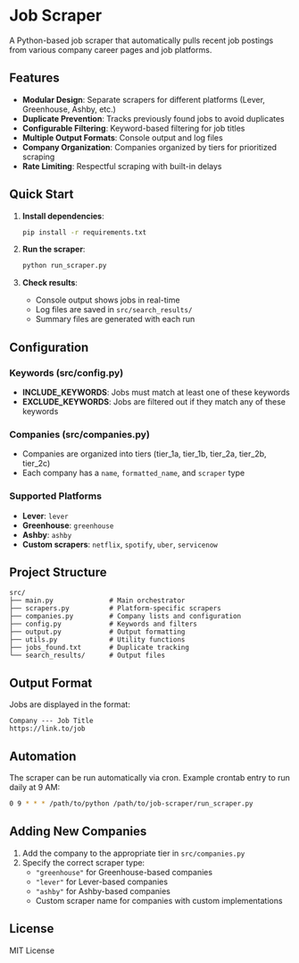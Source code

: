 # Job Scraper

A Python-based job scraper that automatically pulls recent job postings from various company career pages and job platforms.

## Features

- **Modular Design**: Separate scrapers for different platforms (Lever, Greenhouse, Ashby, etc.)
- **Duplicate Prevention**: Tracks previously found jobs to avoid duplicates
- **Configurable Filtering**: Keyword-based filtering for job titles
- **Multiple Output Formats**: Console output and log files
- **Company Organization**: Companies organized by tiers for prioritized scraping
- **Rate Limiting**: Respectful scraping with built-in delays

## Quick Start

1. **Install dependencies**:

   ```bash
   pip install -r requirements.txt
   ```

2. **Run the scraper**:

   ```bash
   python run_scraper.py
   ```

3. **Check results**:
   - Console output shows jobs in real-time
   - Log files are saved in `src/search_results/`
   - Summary files are generated with each run

## Configuration

### Keywords (src/config.py)

- **INCLUDE_KEYWORDS**: Jobs must match at least one of these keywords
- **EXCLUDE_KEYWORDS**: Jobs are filtered out if they match any of these keywords

### Companies (src/companies.py)

- Companies are organized into tiers (tier_1a, tier_1b, tier_2a, tier_2b, tier_2c)
- Each company has a `name`, `formatted_name`, and `scraper` type

### Supported Platforms

- **Lever**: `lever`
- **Greenhouse**: `greenhouse`
- **Ashby**: `ashby`
- **Custom scrapers**: `netflix`, `spotify`, `uber`, `servicenow`

## Project Structure

```
src/
├── main.py              # Main orchestrator
├── scrapers.py          # Platform-specific scrapers
├── companies.py         # Company lists and configuration
├── config.py            # Keywords and filters
├── output.py            # Output formatting
├── utils.py             # Utility functions
├── jobs_found.txt       # Duplicate tracking
└── search_results/      # Output files
```

## Output Format

Jobs are displayed in the format:

```
Company --- Job Title
https://link.to/job
```

## Automation

The scraper can be run automatically via cron. Example crontab entry to run daily at 9 AM:

```bash
0 9 * * * /path/to/python /path/to/job-scraper/run_scraper.py
```

## Adding New Companies

1. Add the company to the appropriate tier in `src/companies.py`
2. Specify the correct scraper type:
   - `"greenhouse"` for Greenhouse-based companies
   - `"lever"` for Lever-based companies
   - `"ashby"` for Ashby-based companies
   - Custom scraper name for companies with custom implementations

## License

MIT License
